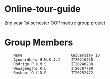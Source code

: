 # Online-tour-guide
2nd year 1st semester OOP module group project 
# Group Members
        Name                      University ID
        Ayuwardhana H.M.K.J.J     IT20216450
        Rodrigo P.H.M.S           IT20240288
        Hewageegana R.U           IT20787790
        Roshani O.V.D.E           IT20252472
